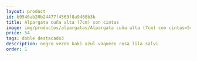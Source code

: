 ```yaml
---
layout: product
id: b9546ab20b24477f4569f8a9468b3b
title: Alpargata cuña alta (7cm) con cintas
image: img/productos/alpargatas/Alpargata cuña alta (7cm) con cintas=54=doble destacado3=negro verde kaki azul vaquero rosa lila salvi.webp
price: 54
tags: doble destacado3
description: negro verde kaki azul vaquero rosa lila salvi
order: 1
---
```

